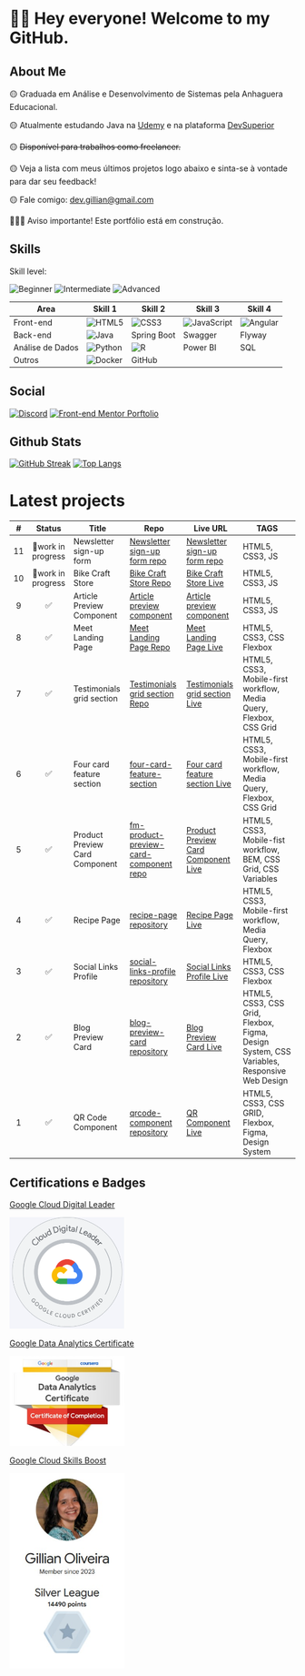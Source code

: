 # 👋🏻 Hey everyone! Welcome to my GitHub.

## About Me
🟡 Graduada em Análise e Desenvolvimento de Sistemas pela Anhaguera Educacional.

🟡 Atualmente estudando Java na [Udemy](https://www.udemy.com/course/java-curso-completo) e na plataforma [DevSuperior](https://devsuperior.com.br/) 

🟡 ~~Disponível para trabalhos como freelancer.~~

🟡 Veja a lista com meus últimos projetos logo abaixo e sinta-se à vontade para dar seu feedback! 

🟡 Fale comigo: dev.gillian@gmail.com


👩🏼‍💻 Aviso importante! Este portfólio está em construção.


## Skills

Skill level:

![Beginner](https://img.shields.io/badge/Beginner-5fabcc?&style=for-the-badge)
![Intermediate](https://img.shields.io/badge/Intermediate-ba68c8?&style=for-the-badge)
![Advanced](https://img.shields.io/badge/Advanced-6bbd6f?&style=for-the-badge)


|Area   | Skill 1| Skill 2| Skill 3| Skill 4|
|--     |--      |--      |--      |--      |
|Front-end |![HTML5](https://img.shields.io/badge/HTML5-ba68c8?&style=for-the-badge&logo=html5&logoColor=white&) |![CSS3](https://img.shields.io/badge/CSS3-ba68c8?&style=for-the-badge&logo=css3&logoColor=white) |![JavaScript](https://img.shields.io/badge/JavaScript-5fabcc?&style=for-the-badge&logo=javascript&logoColor=white)|![Angular](https://img.shields.io/badge/Angular-5fabcc?&style=for-the-badge&logo=angular&logoColor=white)|
|Back-end| ![Java](https://img.shields.io/badge/Java-ba68c8?&style=for-the-badge&logo=java&logoColor=white)| Spring Boot | Swagger | Flyway|
|Análise de Dados | ![Python](https://img.shields.io/badge/Python-ba68c8?&style=for-the-badge&logo=Python&logoColor=white)| ![R](https://img.shields.io/badge/R-ba68c8?&style=for-the-badge&logo=R&logoColor=white) | Power BI | SQL |
|Outros| ![Docker](https://img.shields.io/badge/Docker-708189?&style=for-the-badge&logo=docker&logoColor=white) | GitHub | || 


## Social
[![Discord](https://img.shields.io/badge/Discord-7289d9?&style=for-the-badge&logo=discord&logoColor=white)](https://discord.com/channels/@liaoliveira.dev)
[![Front-end Mentor Porftolio](https://img.shields.io/badge/Frontend_Mentor-7289d9?&style=for-the-badge&logo=html5&logoColor=white)](https://www.frontendmentor.io/profile/lia-oliveira)

## Github Stats
[![GitHub Streak](https://streak-stats.demolab.com?user=lia-oliveira&theme=tokyonight&date_format=j%2Fn%5B%2FY%5D)](https://git.io/streak-stats)
[![Top Langs](https://github-readme-stats.vercel.app/api/top-langs/?username=lia-oliveira&layout=compact&theme=nightowl)](https://github.com/lia-oliveira)


# Latest projects
| # | Status | Title             | Repo                                                                            | Live URL                                                        | TAGS  |
|:--:|:--:   |--                 |--                                                                               |--                                                               |--     |
|11| 🚧work in progress |Newsletter sign-up form| [Newsletter sign-up form repo](https://github.com/lia-oliveira/newsletter-signup-form)| [Newsletter sign-up form repo]()   |HTML5, CSS3, JS|
|10| 🚧work in progress |Bike Craft Store| [Bike Craft Store Repo](https://github.com/lia-oliveira/bike-craft)| [Bike Craft Store Live]()   |HTML5, CSS3, JS|
|9| ✅ |Article Preview Component| [Article preview component](https://github.com/lia-oliveira/article-preview-component)| [Article preview component](https://article-preview-component-ten-rosy.vercel.app)   |HTML5, CSS3, JS|
|8| ✅ |Meet Landing Page| [Meet Landing Page Repo](https://github.com/lia-oliveira/meet-landing-page)| [Meet Landing Page Live](https://meet-landing-page-rosy.vercel.app/)   |HTML5, CSS3, CSS Flexbox|
|7|✅ |Testimonials grid section| [Testimonials grid section Repo](https://github.com/lia-oliveira/testimonials-grid-section)| [Testimonials grid section Live](https://testimonials-grid-section-eight-inky.vercel.app/)   |HTML5, CSS3, Mobile-first workflow, Media Query, Flexbox, CSS Grid|
|6|✅  |Four card feature section| [four-card-feature-section](https://github.com/lia-oliveira/four-card-feature-section)| [Four card feature section Live](https://four-card-feature-section-brown-theta.vercel.app/)    |HTML5, CSS3, Mobile-first workflow, Media Query, Flexbox, CSS Grid|
|5|✅      |Product Preview Card Component| [fm-product-preview-card-component repo](https://github.com/lia-oliveira/fm-product-preview-card-component)| [Product Preview Card Component Live](https://fm-product-preview-card-component-theta.vercel.app/)    | HTML5, CSS3, Mobile-fist workflow, BEM, CSS Grid, CSS Variables |
|4|✅      |Recipe Page| [recipe-page repository](https://github.com/lia-oliveira/recipe-page)| [Recipe Page Live ](https://recipe-page-seven-teal.vercel.app/)    | HTML5, CSS3, Mobile-first workflow, Media Query, Flexbox |
|3|✅      |Social Links Profile | [social-links-profile repository](https://github.com/lia-oliveira/social-links-profile)| [Social Links Profile Live ](https://social-links-profile-one-lac.vercel.app/)    | HTML5, CSS3, CSS Flexbox  |
|2|✅      |Blog Preview Card  | [blog-preview-card repository](https://github.com/lia-oliveira/blog-preview-card)| [Blog Preview Card Live](https://blog-preview-card-seven-ruddy.vercel.app/)  | HTML5, CSS3, CSS Grid, Flexbox, Figma, Design System, CSS Variables, Responsive Web Design|
|1|✅      |QR Code Component  | [qrcode-component repository](https://github.com/lia-oliveira/qrcode-component) | [QR Component Live](https://qrcode-component-khaki.vercel.app/) | HTML5, CSS3, CSS GRID, Flexbox, Figma, Design System|


## Certifications e Badges

[Google Cloud Digital Leader](https://www.credential.net/f45e3397-883f-4e10-9665-1d466aa13ebd#acc.wkVdHxq1)

<img src="img/gillian-google-cloud-digital-leader.png" width="40%">

[Google Data Analytics Certificate](https://www.credly.com/badges/0edf4c5a-b16e-492e-bb4f-010a5b19aadd)

<img src="img/gillian-google-analytics-certificate.jpg" width=40%>

[Google Cloud Skills Boost](https://partner.cloudskillsboost.google/public_profiles/62513d75-6599-45fb-97ff-f3ee2b43c17d)

<img src="img/gillian-google-cloud-profile.jpg" width="40%">

